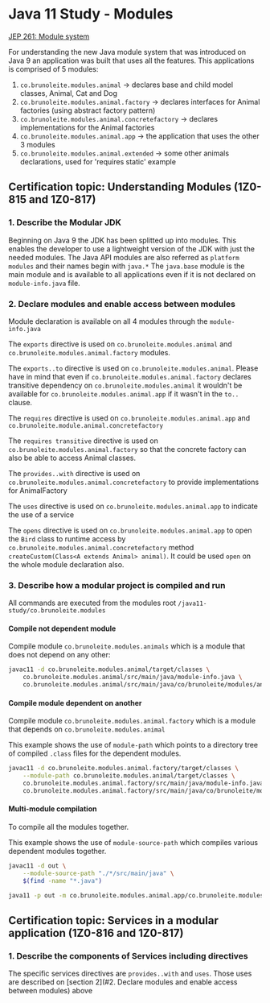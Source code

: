 # Java 11 Study - Modules

[JEP 261: Module system](http://openjdk.java.net/jeps/261)

For understanding the new Java module system that was introduced on Java 9 an application was built that uses all the features.
This applications is comprised of 5 modules:

1. `co.brunoleite.modules.animal` -> declares base and child model classes, Animal, Cat and Dog
2. `co.brunoleite.modules.animal.factory` -> declares interfaces for Animal factories (using abstract factory pattern)
3. `co.brunoleite.modules.animal.concretefactory` -> declares implementations for the Animal factories
4. `co.brunoleite.modules.animal.app` -> the application that uses the other 3 modules
5. `co.brunoleite.modules.animal.extended` -> some other animals declarations, used for 'requires static' example

## Certification topic: Understanding Modules (1Z0-815 and 1Z0-817)

### 1. Describe the Modular JDK

Beginning on Java 9 the JDK has been splitted up into modules. This enables the developer to use a lightweight version of the JDK with just the needed modules.
The Java API modules are also referred as `platform modules` and their names begin with `java.*`
The `java.base` module is the main module and is available to all applications even if it is not declared on `module-info.java` file.
 

### 2. Declare modules and enable access between modules

Module declaration is available on all 4 modules through the `module-info.java`

The `exports` directive is used on `co.brunoleite.modules.animal` and `co.brunoleite.modules.animal.factory` modules.

The `exports..to` directive is used on `co.brunoleite.modules.animal`. Please have in mind that even if `co.brunoleite.modules.animal.factory` declares transitive dependency on `co.brunoleite.modules.animal` it wouldn't be available for `co.brunoleite.modules.animal.app` if it wasn't in the `to..` clause.  

The `requires` directive is used on `co.brunoleite.modules.animal.app` and `co.brunoleite.module.animal.concretefactory`

The `requires transitive` directive is used on `co.brunoleite.modules.animal.factory` so that the concrete factory can also be able to access Animal classes.

The `provides..with` directive is used on `co.brunoleite.modules.animal.concretefactory` to provide implementations for AnimalFactory

The `uses` directive is used on `co.brunoleite.modules.animal.app` to indicate the use of a service

The `opens` directive is used on `co.brunoleite.modules.animal.app` to open the `Bird` class to runtime access by `co.brunoleite.modules.animal.concretefactory` method `createCustom(Class<A extends Animal> animal)`. It could be used `open` on the whole module declaration also.
 

### 3. Describe how a modular project is compiled and run

All commands are executed from the modules root `/java11-study/co.brunoleite.modules`

#### Compile not dependent module

Compile module `co.brunoleite.modules.animals` which is a module that does not depend on any other:

```bash
javac11 -d co.brunoleite.modules.animal/target/classes \
    co.brunoleite.modules.animal/src/main/java/module-info.java \
    co.brunoleite.modules.animal/src/main/java/co/brunoleite/modules/animal/*.java
```

#### Compile module dependent on another

Compile module `co.brunoleite.modules.animal.factory` which is a module that depends on `co.brunoleite.modules.animal`

This example shows the use of `module-path` which points to a directory tree of compiled `.class` files for the dependent modules.

```bash
javac11 -d co.brunoleite.modules.animal.factory/target/classes \
    --module-path co.brunoleite.modules.animal/target/classes \
    co.brunoleite.modules.animal.factory/src/main/java/module-info.java \
    co.brunoleite.modules.animal.factory/src/main/java/co/brunoleite/modules/animal/factory/*.java
```

#### Multi-module compilation

To compile all the modules together.

This example shows the use of `module-source-path` which compiles various dependent modules together. 

```bash
javac11 -d out \
    --module-source-path "./*/src/main/java" \
    $(find -name "*.java")

java11 -p out -m co.brunoleite.modules.animal.app/co.brunoleite.modules.animal.app.AnimalApp
```

## Certification topic: Services in a modular application (1Z0-816 and 1Z0-817)

### 1. Describe the components of Services including directives

The specific services directives are `provides..with` and `uses`. Those uses are described on [section 2](#2. Declare modules and enable access between modules) above